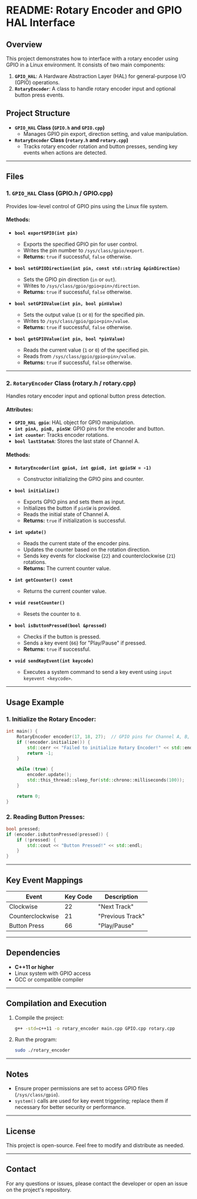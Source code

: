 # README: Rotary Encoder and GPIO HAL Interface

## Overview

This project demonstrates how to interface with a rotary encoder using GPIO in a Linux environment. It consists of two main components:

1. **`GPIO_HAL`**: A Hardware Abstraction Layer (HAL) for general-purpose I/O (GPIO) operations.
2. **`RotaryEncoder`**: A class to handle rotary encoder input and optional button press events.

## Project Structure

- **`GPIO_HAL` Class (`GPIO.h` and `GPIO.cpp`)**
  - Manages GPIO pin export, direction setting, and value manipulation.
- **`RotaryEncoder` Class (`rotary.h` and `rotary.cpp`)**
  - Tracks rotary encoder rotation and button presses, sending key events when actions are detected.

---

## Files

### 1. `GPIO_HAL` Class (GPIO.h / GPIO.cpp)
Provides low-level control of GPIO pins using the Linux file system.

#### Methods:

- **`bool exportGPIO(int pin)`**
  - Exports the specified GPIO pin for user control.
  - Writes the pin number to `/sys/class/gpio/export`.
  - **Returns:** `true` if successful, `false` otherwise.

- **`bool setGPIODirection(int pin, const std::string &pinDirection)`**
  - Sets the GPIO pin direction (`in` or `out`).
  - Writes to `/sys/class/gpio/gpio<pin>/direction`.
  - **Returns:** `true` if successful, `false` otherwise.

- **`bool setGPIOValue(int pin, bool pinValue)`**
  - Sets the output value (`1` or `0`) for the specified pin.
  - Writes to `/sys/class/gpio/gpio<pin>/value`.
  - **Returns:** `true` if successful, `false` otherwise.

- **`bool getGPIOValue(int pin, bool *pinValue)`**
  - Reads the current value (`1` or `0`) of the specified pin.
  - Reads from `/sys/class/gpio/gpio<pin>/value`.
  - **Returns:** `true` if successful, `false` otherwise.

---

### 2. `RotaryEncoder` Class (rotary.h / rotary.cpp)
Handles rotary encoder input and optional button press detection.

#### Attributes:

- **`GPIO_HAL gpio`**: HAL object for GPIO manipulation.
- **`int pinA, pinB, pinSW`**: GPIO pins for the encoder and button.
- **`int counter`**: Tracks encoder rotations.
- **`bool lastStateA`**: Stores the last state of Channel A.

#### Methods:

- **`RotaryEncoder(int gpioA, int gpioB, int gpioSW = -1)`**
  - Constructor initializing the GPIO pins and counter.

- **`bool initialize()`**
  - Exports GPIO pins and sets them as input.
  - Initializes the button if `pinSW` is provided.
  - Reads the initial state of Channel A.
  - **Returns:** `true` if initialization is successful.

- **`int update()`**
  - Reads the current state of the encoder pins.
  - Updates the counter based on the rotation direction.
  - Sends key events for clockwise (`22`) and counterclockwise (`21`) rotations.
  - **Returns:** The current counter value.

- **`int getCounter() const`**
  - Returns the current counter value.

- **`void resetCounter()`**
  - Resets the counter to `0`.

- **`bool isButtonPressed(bool &pressed)`**
  - Checks if the button is pressed.
  - Sends a key event (`66`) for "Play/Pause" if pressed.
  - **Returns:** `true` if successful.

- **`void sendKeyEvent(int keycode)`**
  - Executes a system command to send a key event using `input keyevent <keycode>`.

---

## Usage Example

### 1. Initialize the Rotary Encoder:

```cpp
int main() {
    RotaryEncoder encoder(17, 18, 27);  // GPIO pins for Channel A, B, and button
    if (!encoder.initialize()) {
        std::cerr << "Failed to initialize Rotary Encoder!" << std::endl;
        return -1;
    }

    while (true) {
        encoder.update();
        std::this_thread::sleep_for(std::chrono::milliseconds(100));
    }

    return 0;
}
```

### 2. Reading Button Presses:

```cpp
bool pressed;
if (encoder.isButtonPressed(pressed)) {
    if (!pressed) {
        std::cout << "Button Pressed!" << std::endl;
    }
}
```

---

## Key Event Mappings

| Event           | Key Code | Description          |
|-----------------|-----------|----------------------|
| Clockwise       | 22        | "Next Track"         |
| Counterclockwise| 21        | "Previous Track"     |
| Button Press    | 66        | "Play/Pause"         |

---

## Dependencies

- **C++11 or higher**
- Linux system with GPIO access
- GCC or compatible compiler

---

## Compilation and Execution

1. Compile the project:

   ```bash
   g++ -std=c++11 -o rotary_encoder main.cpp GPIO.cpp rotary.cpp
   ```

2. Run the program:

   ```bash
   sudo ./rotary_encoder
   ```

---

## Notes

- Ensure proper permissions are set to access GPIO files (`/sys/class/gpio`).
- `system()` calls are used for key event triggering; replace them if necessary for better security or performance.

---

## License

This project is open-source. Feel free to modify and distribute as needed.

---

## Contact

For any questions or issues, please contact the developer or open an issue on the project's repository.
